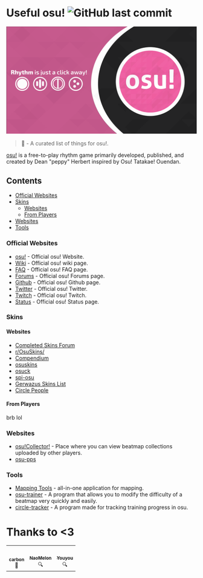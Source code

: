 # Useful osu! ![GitHub last commit](https://img.shields.io/github/last-commit/CarbonUwU/Useful-osu?color=ff69b4&label=last%20updated)

<img src="header.png" width="1920" />

> 📑 - A curated list of things for osu!.

[osu!](https://osu.ppy.sh/) is a free-to-play rhythm game primarily developed, published, and created by Dean "peppy" Herbert inspired by Osu! Tatakae! Ouendan.

## Contents

- [Official Websites](#official-websites)
- [Skins](#skins)
  - [Websites](#websites)
  - [From Players](#from-players)
- [Websites](#websites)
- [Tools](#tools)

### Official Websites

- [osu!](https://osu.ppy.sh/) - Official osu! Website.
- [Wiki](https://osu.ppy.sh/wiki/en/Main_Page) - Official osu! wiki page.
- [FAQ](https://osu.ppy.sh/wiki/en/FAQ) - Official osu! FAQ page.
- [Forums](https://osu.ppy.sh/community/forums) - Official osu! Forums page.
- [Github](https://github.com/ppy/osu) - Official osu! Github page.
- [Twitter](https://twitter.com/osugame) - Official osu! Twitter.
- [Twitch](https://www.twitch.tv/osulive) - Official osu! Twitch.
- [Status](https://status.ppy.sh/) - Official osu! Status page.

### Skins

#### Websites

- [Completed Skins Forum](https://osu.ppy.sh/community/forums/109)
- [r/OsuSkins/](https://www.reddit.com/r/OsuSkins/)
- [Compendium](https://compendium.skinship.xyz/)
- [osuskins](https://osuskins.net/)
- [osuck](https://skins.osuck.net/)
- [spi-osu](https://spi-osu.com/Skins)
- [Gerwazus Skins List](https://github.com/Gerwazus/All-Skins)
- [Circle People](https://circle-people.com/skins/)

#### From Players

brb lol

### Websites

- [osu!Collector!](https://osucollector.com/) - Place where you can view beatmap collections uploaded by other players.
- [osu-pps](https://osu-pps.com/) 

### Tools

- [Mapping Tools](https://mappingtools.github.io/) - all-in-one application for mapping.
- [osu-trainer](https://github.com/FunOrange/osu-trainer) - A program that allows you to modify the difficulty of a beatmap very quickly and easily.
- [circle-tracker](https://github.com/FunOrange/circle-tracker) - A program made for tracking training progress in osu.

# Thanks to <3

<!-- ALL-CONTRIBUTORS-LIST:START - -->
<!-- prettier-ignore-start -->
<!-- markdownlint-disable -->
<table>
  <tr>
    <td align="center"><a href="https://twitter.com/c9rbon"><img src="https://pbs.twimg.com/profile_images/1485926744683126791/MN2IuqcI_400x400.jpg" width="100px;" alt=""/><br /><sub><b>carbon</b></sub></a><br /><a title="Research">🤔</a></td>
    <td align="center"><a href="https://twitter.com/NaoMeIon"><img src="https://pbs.twimg.com/profile_images/1484220182285406209/ZOtZUFnw_400x400.jpg" width="100px;" alt=""/><br /><sub><b>NaoMelon</b></sub></a><br /><a title="Research">🔍</a></td>
    <td align="center"><a href="https://twitter.com/_Youyoux_"><img src="https://pbs.twimg.com/profile_images/1447669532974362624/WCQkBFI4_400x400.jpg" width="100px;" alt=""/><br /><sub><b>Youyou</b></sub></a><br /><a title="Research">🔍</a></td>
  </tr>
</table>

<!-- markdownlint-restore -->
<!-- prettier-ignore-end -->

<!-- ALL-CONTRIBUTORS-LIST:END -->
